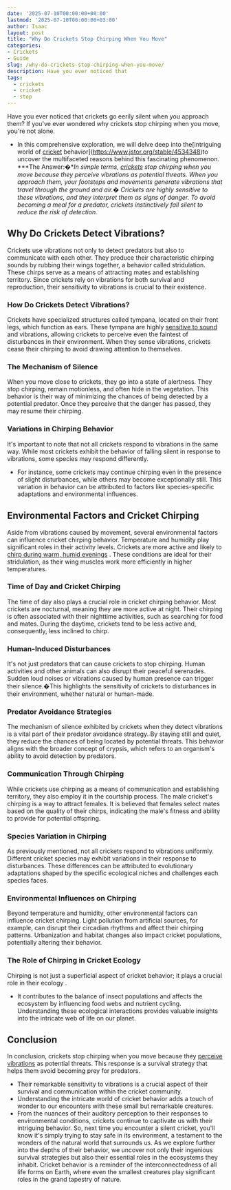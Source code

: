 ```yaml
---
date: '2025-07-10T00:00:00+00:00'
lastmod: '2025-07-10T00:00:00+03:00'
author: Isaac
layout: post
title: "Why Do Crickets Stop Chirping When You Move"
categories:
- Crickets
- Guide
slug: /why-do-crickets-stop-chirping-when-you-move/
description: Have you ever noticed that
tags: 
  - crickets
  - cricket
  - stop
---
```

Have you ever noticed that
crickets
go eerily silent when you approach them? If you've ever wondered why crickets stop chirping when you move, you're not alone.
- In this comprehensive exploration, we will delve deep into the[intriguing world of [cricket](/posts/are-crickets-decomposers/) behavior](https://www.jstor.org/stable/4534348)to uncover the multifaceted reasons behind this fascinating phenomenon.
***The Answer:�**In simple terms, [crickets](/posts/are-crickets-good-or-bad/) stop chirping when you move because they perceive vibrations as potential threats. When you approach them, your footsteps and movements generate vibrations that travel through the ground and air.�*
*Crickets are highly sensitive to these vibrations, and they interpret them as signs of danger. To avoid becoming a meal for a predator, crickets instinctively fall silent to reduce the risk of detection.*
## **Why Do Crickets Detect Vibrations?**
Crickets use vibrations not only to detect predators but also to communicate with each other. They produce their characteristic chirping sounds by rubbing their wings together, a behavior called stridulation.
These chirps serve as a means of attracting mates and establishing territory. Since crickets rely on vibrations for both survival and reproduction, their sensitivity to vibrations is crucial to their existence.
### **How Do Crickets Detect Vibrations?**
Crickets have specialized structures called tympana, located on their front legs, which function as ears.
These tympana are highly
[sensitive to sound](https://www.jstor.org/stable/2829808)
and vibrations, allowing crickets to perceive even the faintest of disturbances in their environment. When they sense vibrations, crickets cease their chirping to avoid drawing attention to themselves.
### **The Mechanism of Silence**
When you move close to crickets, they go into a state of alertness. They stop chirping, remain motionless, and often hide in the vegetation.
This behavior is their way of minimizing the chances of being detected by a potential predator. Once they perceive that the danger has passed, they may resume their chirping.
### **Variations in Chirping Behavior**
It's important to note that not all crickets respond to vibrations in the same way. While most crickets exhibit the behavior of falling silent in response to vibrations, some species may respond differently.
- For instance, some crickets may continue chirping even in the presence of slight disturbances, while others may become exceptionally still.
This variation in behavior can be attributed to factors like species-specific adaptations and environmental influences.
## **Environmental Factors and Cricket Chirping**
Aside from vibrations caused by movement, several environmental factors can influence cricket chirping behavior. Temperature and humidity play significant roles in their activity levels.
Crickets are more active and likely to
[chirp during warm, humid evenings](https://www.scientificamerican.com/article/why-do-crickets-chirp-more/)
. These conditions are ideal for their stridulation, as their wing muscles work more efficiently in higher temperatures.
### **Time of Day and Cricket Chirping**
The time of day also plays a crucial role in cricket chirping behavior. Most crickets are nocturnal, meaning they are more active at night.
Their chirping is often associated with their nighttime activities, such as searching for food and mates. During the daytime, crickets tend to be less active and, consequently, less inclined to chirp.
### **Human-Induced Disturbances**
It's not just predators that can cause crickets to stop chirping. Human activities and other animals can also disrupt their peaceful serenades.
Sudden loud noises or vibrations caused by human presence can trigger their silence.�This highlights the sensitivity of crickets to disturbances in their environment, whether natural or human-made.
### **Predator Avoidance Strategies**
The mechanism of silence exhibited by crickets when they detect vibrations is a vital part of their predator avoidance strategy.
By staying still and quiet, they reduce the chances of being located by potential threats. This behavior aligns with the broader concept of crypsis, which refers to an organism's ability to avoid detection by predators.
### **Communication Through Chirping**
While crickets use chirping as a means of communication and establishing territory, they also employ it in the courtship process.
The male cricket's chirping is a way to attract females. It is believed that females select mates based on the quality of their chirps, indicating the male's fitness and ability to provide for potential offspring.
### **Species Variation in Chirping**
As previously mentioned, not all crickets respond to vibrations uniformly. Different cricket species may exhibit variations in their response to disturbances.
These differences can be attributed to evolutionary adaptations shaped by the specific ecological niches and challenges each species faces.
### **Environmental Influences on Chirping**
Beyond temperature and humidity, other environmental factors can influence cricket chirping.
Light pollution from artificial sources, for example, can disrupt their circadian rhythms and affect their chirping patterns. Urbanization and habitat changes also impact cricket populations, potentially altering their behavior.
### **The Role of Chirping in Cricket Ecology**
Chirping is not just a superficial aspect of cricket behavior; it plays a crucial
role in their ecology
.
- It contributes to the balance of insect populations and affects the ecosystem by influencing food webs and nutrient cycling.
Understanding these ecological interactions provides valuable insights into the intricate web of life on our planet.
## **Conclusion**
In conclusion, crickets stop chirping when you move because they
[perceive vibrations](https://pestpolicy.com/why-do-crickets-jump-towards-you/)
as potential threats. This response is a survival strategy that helps them avoid becoming prey for predators.
- Their remarkable sensitivity to vibrations is a crucial aspect of their survival and communication within the cricket community.
- Understanding the intricate world of cricket behavior adds a touch of wonder to our encounters with these small but remarkable creatures.
- From the nuances of their auditory perception to their responses to environmental conditions, crickets continue to captivate us with their intriguing behavior.
So, next time you encounter a silent cricket, you'll know it's simply trying to stay safe in its environment, a testament to the wonders of the natural world that surrounds us.
As we explore further into the depths of their behavior, we uncover not only their ingenious survival strategies but also their essential roles in the ecosystems they inhabit. Cricket behavior is a reminder of the interconnectedness of all life forms on Earth, where even the smallest creatures play significant roles in the grand tapestry of nature.
